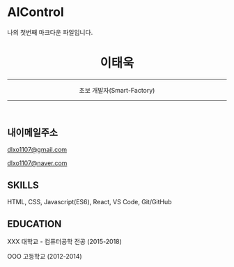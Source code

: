 # AIControl

나의 첫번째 마크다운 파일입니다.

<header id="header">
<!-- 이력서 헤더 : 이름과 타이틀 작성 -->
  <h1>이태욱</h1>
  <hr>
     초보 개발자(Smart-Factory)
 <hr>
</header>
<main>
  <article id="mainLeft">
    <section>
      <h2>내이메일주소</h2>
      <!-- 소셜 미디어를 비롯한 연락처 정보 -->
      <p>
        <i class="fa fa-envelope" aria-hidden="true"></i>
        <a href="mailto:dlxo1107@gmail.com">dlxo1107@gmail.com</a>
      </p>
      <p>
        <i class="fa fa-facebook" aria-hidden="true"></i>
        <a href="dlxo1107@naveer.com">dlxo1107@naver.com</a>
      </p>
     
<section>
  <h2>SKILLS</h2>
  <!-- 자신이 잘할 수 있는 분야 -->
  <p>HTML, CSS, Javascript(ES6), React, VS Code, Git/GitHub </p>
</section>
<section>
  <h2>EDUCATION</h2>
  <!-- 학력 -->
  <p>XXX 대학교 - 컴퓨터공학 전공 (2015-2018)</p>
  <p>OOO 고등학교 (2012-2014)</p>  
</section>
